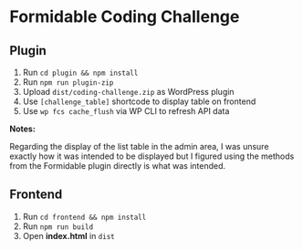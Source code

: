 # Formidable Coding Challenge

## Plugin

1. Run `cd plugin && npm install`
2. Run `npm run plugin-zip`
3. Upload `dist/coding-challenge.zip` as WordPress plugin
4. Use `[challenge_table]` shortcode to display table on frontend
5. Use `wp fcs cache_flush` via WP CLI to refresh API data

**Notes:**

Regarding the display of the list table in the admin area, I was unsure exactly how it was intended to be displayed but I figured using the methods from the Formidable plugin directly is what was intended.

## Frontend

1. Run `cd frontend && npm install`
2. Run `npm run build`
3. Open **index.html** in `dist`
